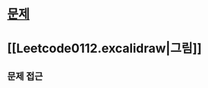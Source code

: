 # [문제](https://leetcode.com/problems/path-sum/description/)

# [[Leetcode0112.excalidraw|그림]]

## 문제 접근

